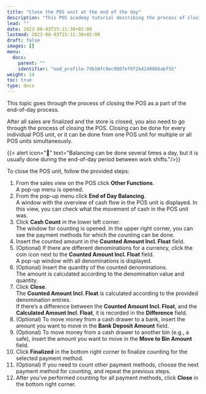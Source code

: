 ```yaml
---
title: "Close the POS unit at the end of the day"
description: "This POS academy tutorial describing the process of closing the POS as a part of the end-of-day process. "
lead: ""
date: 2023-08-03T15:11:38+02:00
lastmod: 2023-08-03T15:11:38+02:00
draft: false
images: []
menu:
  docs:
    parent: ""
    identifier: "eod_profile-7db10fc9ec9807ef0f2b4249866abf55"
weight: 14
toc: true
type: docs
---
```


This topic goes through the process of closing the POS as a part of the end-of-day process. 

After all sales are finalized and the store is closed, you also need to go through the process of closing the POS. Closing can be done for every individual POS unit, or it can be done from one POS unit for multiple or all POS units simultaneously.  

{{< alert icon="📝" text="Balancing can be done several times a day, but it is usually done during the end-of-day period between work shifts."/>}}

To close the POS unit, follow the provided steps: 

1. From the sales view on the POS click **Other Functions**.     
   A pop-up menu is opened.  
2. From the pop-up menu click **End of Day Balancing**.      
   A window with the overview of cash flow in the POS unit is displayed. In this view, you can check what the movement of cash in the POS unit was.  
3. Click **Cash Count** in the lower left corner.        
   The window for counting is opened. In the upper right corner, you can see the payment methods for which the counting can be done. 
4. Insert the counted amount in the **Counted Amount Incl. Float** field.    
5. (Optional) If there are different denominations for a currency, click the coin icon next to the **Counted Amount Incl. Float** field.     
   A pop-up window with all denominations is displayed. 
6. (Optional) Insert the quantity of the counted denominations.     
   The amount is calculated according to the denomination value and quantity. 
7. Click **Close**.     
   The **Counted Amount Incl. Float** is calculated according to the provided denomination entries.      
   If there’s a difference between the **Counted Amount Incl. Float**, and the **Calculated Amount Incl. Float**, it is recorded in the **Difference** field.  
8. (Optional) To move money from a cash drawer to a bank, insert the amount you want to move in the **Bank Deposit Amount** field. 
9. (Optional) To move money from a cash drawer to another bin (e.g., a safe), insert the amount you want to move in the **Move to Bin Amount** field. 
10. Click **Finalized** in the bottom right corner to finalize counting for the selected payment method. 
11. (Optional) If you need to count other payment methods, choose the next payment method for counting, and repeat the previous steps.  
12. After you’ve performed counting for all payment methods, click **Close** in the bottom right corner. 